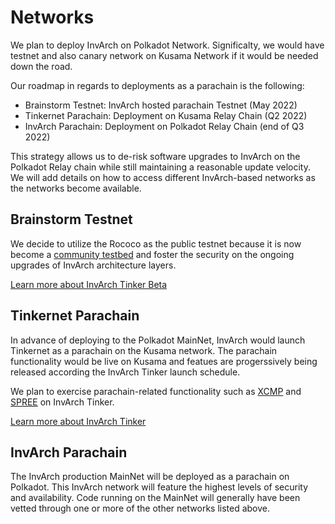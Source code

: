 # Networks

We plan to deploy InvArch on Polkadot Network. Significalty, we would have testnet and also canary network on Kusama Network if it would be needed down the road.

Our roadmap in regards to deployments as a parachain is the following:

* Brainstorm Testnet: InvArch hosted parachain Testnet (May 2022)
* Tinkernet Parachain: Deployment on Kusama Relay Chain (Q2 2022)
* InvArch Parachain: Deployment on Polkadot Relay Chain (end of Q3 2022)

This strategy allows us to de-risk software upgrades to InvArch on the Polkadot Relay chain while still maintaining a reasonable update velocity. We will add details on how to access different InvArch-based networks as the networks become available.

## Brainstorm Testnet

We decide to utilize the Rococo as the public testnet because it is now become a [community testbed](https://polkadot.network/blog/rococo-revamp-becoming-a-community-parachain-testbed/) and foster the security on the ongoing upgrades of InvArch architecture layers.

[Learn more about InvArch Tinker Beta](../../Learn/https:/)

## Tinkernet Parachain

In advance of deploying to the Polkadot MainNet, InvArch would launch Tinkernet as a parachain on the Kusama network. The parachain functionality would be live on Kusama and featues are progerssively being released according the InvArch Tinker launch schedule.

We plan to exercise parachain-related functionality such as [XCMP](https://wiki.polkadot.network/docs/learn-crosschain) and [SPREE](https://wiki.polkadot.network/docs/learn-spree) on InvArch Tinker.

[Learn more about InvArch Tinker](../../Learn/https:/)

## InvArch Parachain

The InvArch production MainNet will be deployed as a parachain on Polkadot. This InvArch network will feature the highest levels of security and availability. Code running on the MainNet will generally have been vetted through one or more of the other networks listed above.
